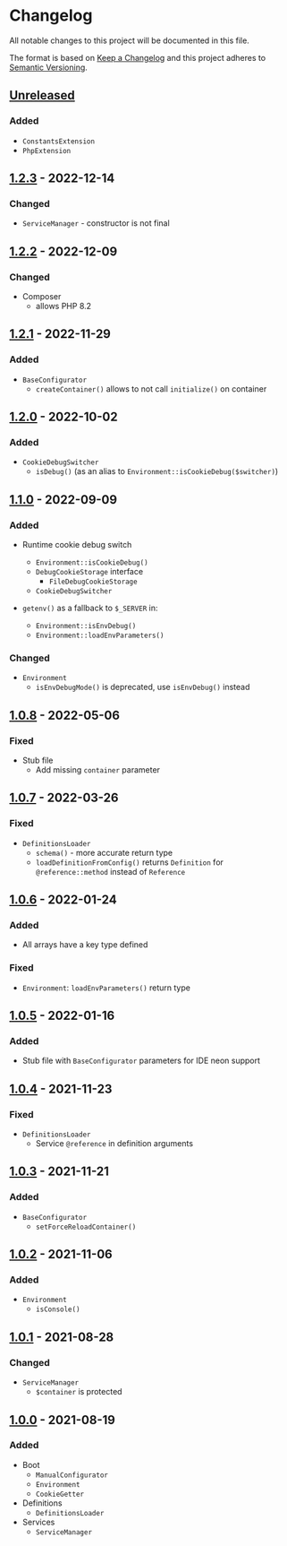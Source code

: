 # Changelog

All notable changes to this project will be documented in this file.

The format is based on [Keep a Changelog](http://keepachangelog.com/en/1.0.0/)
and this project adheres to [Semantic Versioning](http://semver.org/spec/v2.0.0.html).

## [Unreleased](https://github.com/orisai/nette-di/compare/1.2.3...HEAD)

### Added

- `ConstantsExtension`
- `PhpExtension`

## [1.2.3](https://github.com/orisai/nette-di/compare/1.2.2...1.2.3) - 2022-12-14

### Changed

- `ServiceManager` - constructor is not final

## [1.2.2](https://github.com/orisai/nette-di/compare/1.2.1...1.2.2) - 2022-12-09

### Changed

- Composer
	- allows PHP 8.2

## [1.2.1](https://github.com/orisai/nette-di/compare/1.2.0...1.2.1) - 2022-11-29

### Added

- `BaseConfigurator`
  - `createContainer()` allows to not call `initialize()` on container

## [1.2.0](https://github.com/orisai/nette-di/compare/1.1.0...1.2.0) - 2022-10-02

### Added

- `CookieDebugSwitcher`
  - `isDebug()` (as an alias to `Environment::isCookieDebug($switcher)`)

## [1.1.0](https://github.com/orisai/nette-di/compare/1.0.8...1.1.0) - 2022-09-09

### Added

- Runtime cookie debug switch
  - `Environment::isCookieDebug()`
  - `DebugCookieStorage` interface
    - `FileDebugCookieStorage`
  - `CookieDebugSwitcher`

- `getenv()` as a fallback to `$_SERVER` in:
  - `Environment::isEnvDebug()`
  - `Environment::loadEnvParameters()`

### Changed

- `Environment`
  - `isEnvDebugMode()` is deprecated, use `isEnvDebug()` instead

## [1.0.8](https://github.com/orisai/nette-di/compare/1.0.7...1.0.8) - 2022-05-06

### Fixed

- Stub file
  - Add missing `container` parameter

## [1.0.7](https://github.com/orisai/nette-di/compare/1.0.6...1.0.7) - 2022-03-26

### Fixed

- `DefinitionsLoader`
    - `schema()` - more accurate return type
    - `loadDefinitionFromConfig()` returns `Definition` for `@reference::method` instead of `Reference`

## [1.0.6](https://github.com/orisai/nette-di/compare/1.0.5...1.0.6) - 2022-01-24

### Added

- All arrays have a key type defined

### Fixed

- `Environment`: `loadEnvParameters()` return type

## [1.0.5](https://github.com/orisai/nette-di/compare/1.0.4...1.0.5) - 2022-01-16

### Added

- Stub file with `BaseConfigurator` parameters for IDE neon support

## [1.0.4](https://github.com/orisai/nette-di/compare/1.0.3...1.0.4) - 2021-11-23

### Fixed

- `DefinitionsLoader`
	- Service `@reference` in definition arguments

## [1.0.3](https://github.com/orisai/nette-di/compare/1.0.2...1.0.3) - 2021-11-21

### Added

- `BaseConfigurator`
	- `setForceReloadContainer()`

## [1.0.2](https://github.com/orisai/nette-di/compare/1.0.1...1.0.2) - 2021-11-06

### Added

- `Environment`
	- `isConsole()`

## [1.0.1](https://github.com/orisai/nette-di/compare/1.0.0...1.0.1) - 2021-08-28

### Changed

- `ServiceManager`
	- `$container` is protected

## [1.0.0](https://github.com/orisai/nette-di/releases/tag/1.0.0) - 2021-08-19

### Added

- Boot
	- `ManualConfigurator`
	- `Environment`
	- `CookieGetter`
- Definitions
	- `DefinitionsLoader`
- Services
	- `ServiceManager`
